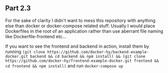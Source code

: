 ## Part 2.3

For the sake of clarity I didn't want to mess this repository with anything else than docker or docker-compose related stuff. Usually I would place Dockerfiles in the root of an application rather than use aberrant file naming like Dockerfile-frontend etc...

If you want to see the frontend and backend in action, install them by running `(git clone https://github.com/docker-hy/backend-example-docker.git backend && cd backend && npm install) && (git clone https://github.com/docker-hy/frontend-example-docker.git frontend && cd frontend && npm install)` and run `docker-compose up`
